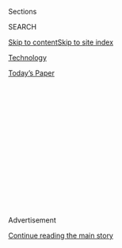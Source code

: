 <div id="app">

<div>

<div>

<div>

<div class="NYTAppHideMasthead css-1q2w90k e1suatyy0">

<div class="section css-ui9rw0 e1suatyy2">

<div class="css-eph4ug er09x8g0">

<div class="css-6n7j50">

</div>

<span class="css-1dv1kvn">Sections</span>

<div class="css-10488qs">

<span class="css-1dv1kvn">SEARCH</span>

</div>

[Skip to content](#site-content)[Skip to site
index](#site-index)

</div>

<div id="masthead-section-label" class="css-1wr3we4 eaxe0e00">

[Technology](https://www.nytimes.com/section/technology)

</div>

<div class="css-10698na e1huz5gh0">

</div>

</div>

<div id="masthead-bar-one" class="section hasLinks css-15hmgas e1csuq9d3">

<div class="css-uqyvli e1csuq9d0">

</div>

<div class="css-1uqjmks e1csuq9d1">

</div>

<div class="css-9e9ivx">

[](https://myaccount.nytimes.com/auth/login?response_type=cookie&client_id=vi)

</div>

<div class="css-1bvtpon e1csuq9d2">

[Today’s
Paper](https://www.nytimes.com/section/todayspaper)

</div>

</div>

</div>

</div>

<div data-aria-hidden="false">

<div id="site-content" data-role="main">

<div>

<div class="css-1aor85t" style="opacity:0.000000001;z-index:-1;visibility:hidden">

<div class="css-1hqnpie">

<div class="css-epjblv">

<span class="css-17xtcya">[Technology](/section/technology)</span><span class="css-x15j1o">|</span><span class="css-fwqvlz">How
TikTok’s Owner Tried, and Failed, to Cross the U.S.-China
Divide</span>

</div>

<div class="css-k008qs">

<div class="css-1iwv8en">

<span class="css-18z7m18"></span>

<div>

</div>

</div>

<span class="css-1n6z4y">https://nyti.ms/3fo8tb8</span>

<div class="css-1705lsu">

<div class="css-4xjgmj">

<div class="css-4skfbu" data-role="toolbar" data-aria-label="Social Media Share buttons, Save button, and Comments Panel with current comment count" data-testid="share-tools">

  - 
  - 
  - 
  - 
    
    <div class="css-6n7j50">
    
    </div>

  - 
  - 

</div>

</div>

</div>

</div>

</div>

</div>

<div id="NYT_TOP_BANNER_REGION" class="css-13pd83m">

</div>

<div id="top-wrapper" class="css-1sy8kpn">

<div id="top-slug" class="css-l9onyx">

Advertisement

</div>

[Continue reading the main
story](#after-top)

<div class="ad top-wrapper" style="text-align:center;height:100%;display:block;min-height:250px">

<div id="top" class="place-ad" data-position="top" data-size-key="top">

</div>

</div>

<div id="after-top">

</div>

</div>

<div>

<div id="sponsor-wrapper" class="css-1hyfx7x">

<div id="sponsor-slug" class="css-19vbshk">

Supported by

</div>

[Continue reading the main
story](#after-sponsor)

<div id="sponsor" class="ad sponsor-wrapper" style="text-align:center;height:100%;display:block">

</div>

<div id="after-sponsor">

</div>

</div>

<div class="css-186x18t">

</div>

<div class="css-1vkm6nb ehdk2mb0">

# How TikTok’s Owner Tried, and Failed, to Cross the U.S.-China Divide

</div>

The founder of ByteDance, Zhang Yiming, dreamed of building a global
tech company based in China. Then the geopolitical reality set in.

<div class="css-79elbk" data-testid="photoviewer-wrapper">

<div class="css-z3e15g" data-testid="photoviewer-wrapper-hidden">

</div>

<div class="css-1a48zt4 ehw59r15" data-testid="photoviewer-children">

![<span class="css-16f3y1r e13ogyst0" data-aria-hidden="true">TikTok is
negotiating a sale to Microsoft under intense U.S.
pressure.</span><span class="css-cnj6d5 e1z0qqy90" itemprop="copyrightHolder"><span class="css-1ly73wi e1tej78p0">Credit...</span><span><span>Dado
Ruvic/Reuters</span></span></span>](https://static01.nyt.com/images/2020/08/03/world/03china-tiktok1/merlin_175185381_c1318e9d-923c-4ed2-a2a5-d3e4ba3556fe-articleLarge.jpg?quality=75&auto=webp&disable=upscale)

</div>

</div>

<div class="css-18e8msd">

<div class="css-vp77d3 epjyd6m0">

<div class="css-hus3qt ey68jwv0" data-aria-hidden="true">

[![Raymond
Zhong](https://static01.nyt.com/images/2018/10/15/multimedia/author-raymond-zhong/author-raymond-zhong-thumbLarge.png
"Raymond Zhong")](https://www.nytimes.com/by/raymond-zhong)

</div>

<div class="css-1baulvz">

By [<span class="css-1baulvz last-byline" itemprop="name">Raymond
Zhong</span>](https://www.nytimes.com/by/raymond-zhong)

</div>

</div>

  - 
    
    <div class="css-ld3wwf e16638kd2">
    
    Aug. 3,
    2020
    
    </div>

  - 
    
    <div class="css-4xjgmj">
    
    <div class="css-d8bdto" data-role="toolbar" data-aria-label="Social Media Share buttons, Save button, and Comments Panel with current comment count" data-testid="share-tools">
    
      - 
      - 
      - 
      - 
        
        <div class="css-6n7j50">
        
        </div>
    
      - 
      - 
    
    </div>
    
    </div>

</div>

<div class="css-mdjrty">

[阅读简体中文版](https://cn.nytimes.com/technology/20200804/tiktok-trump-sale-microsoft/ "Read in Simplified Chinese")[閱讀繁體中文版](https://cn.nytimes.com/technology/20200804/tiktok-trump-sale-microsoft/zh-hant/ "Read in Traditional Chinese")

</div>

</div>

<div class="section meteredContent css-1r7ky0e" name="articleBody" itemprop="articleBody">

<div class="css-1fanzo5 StoryBodyCompanionColumn">

<div class="css-53u6y8">

The Chinese entrepreneur behind TikTok took ample precautions when he
set out to straddle the tech world’s most treacherous divide: the one
separating China’s tightly controlled internet from the rest of the
planet.

He made TikTok unavailable in China so the video app’s users wouldn’t be
subject to the Communist Party’s censorship requirements. He stored user
data in Virginia and Singapore. He hired [managers in the United
States](https://www.nytimes.com/2020/05/18/business/media/tiktok-ceo-kevin-mayer.html)
to run the app and [lobbyists in
Washington](https://www.nytimes.com/2020/07/15/technology/tiktok-washington-lobbyist.html)
to fight for it on Capitol Hill.

None of that counted for much in the end. With TikTok now negotiating [a
sale to
Microsoft](https://www.nytimes.com/2020/08/02/business/economy/trump-tiktok-china-national-security.html)
under intense pressure from President Trump, who said on Monday that he
was [giving the
go-ahead](https://www.nytimes.com/2020/08/03/technology/trump-tiktok-microsoft.html?action=click&module=Top%20Stories&pgtype=Homepage)
to such a deal, the digital wall between China and the United States is
proving to be higher than ever at this moment of widening conflict
between the two countries.

Only this time, it is the U.S. government, not China’s, that is putting
up the barricades — an escalation that could foretell an even more
restrictive time for companies in both nations.

</div>

</div>

<div class="css-1fanzo5 StoryBodyCompanionColumn">

<div class="css-53u6y8">

ByteDance, the eight-year-old Chinese social media giant behind TikTok,
is China’s first truly global internet success story. The company’s
founder, Zhang Yiming, 37, began pushing to expand overseas early on,
believing that only a company with worldwide reach could remain on the
technological edge.

But TikTok ended up resonating with American teenagers when even a
platform for short viral videos is subject to political scrutiny. Under
China’s leader, Xi Jinping, the Communist Party has emphasized [its
ultimate
authority](https://www.nytimes.com/2018/12/18/world/asia/xi-jinping-speech-china.html)
over Chinese people and businesses. Suspicion never dissipated that
TikTok — no matter how many non-Chinese executives it put in charge —
might be unable to withstand pressure from Beijing to surrender user
data or manipulate content.

Similar doubts already hang over many other Chinese tech companies.
TikTok’s sudden change of fortune could force them to re-evaluate their
own international ambitions.

</div>

</div>

<div class="css-79elbk" data-testid="photoviewer-wrapper">

<div class="css-z3e15g" data-testid="photoviewer-wrapper-hidden">

</div>

<div class="css-1a48zt4 ehw59r15" data-testid="photoviewer-children">

![<span class="css-16f3y1r e13ogyst0" data-aria-hidden="true">Zhang
Yiming, the founder of ByteDance, which owns
TikTok.</span><span class="css-cnj6d5 e1z0qqy90" itemprop="copyrightHolder"><span class="css-1ly73wi e1tej78p0">Credit...</span><span>Shannon
Stapleton/Reuters</span></span>](https://static01.nyt.com/images/2020/08/03/world/03china-tiktok2/merlin_170449443_1fefecc3-0173-4670-aebf-c0a859e19ef4-articleLarge.jpg?quality=75&auto=webp&disable=upscale)

</div>

</div>

<div class="css-1fanzo5 StoryBodyCompanionColumn">

<div class="css-53u6y8">

Chibo Tang, a partner in Hong Kong at the venture capital firm Gobi
Partners, said that, increasingly, his advice to Chinese tech companies
was to steer clear of the United States when expanding overseas — to
follow instead the Chinese government’s diplomatic overtures and
investments in places such as Southeast Asia, the Middle East and
Africa.

</div>

</div>

<div class="css-1fanzo5 StoryBodyCompanionColumn">

<div class="css-53u6y8">

“If you want to go out and tackle more difficult markets, sure, but
obviously there’s consequences and additional costs,” Mr. Tang said.
“Going forward, Chinese entrepreneurs in these tech companies should
be aware of that.”

One unnamed entrepreneur put ByteDance’s position in even starker terms
to [the Chinese tech blog
Huxiu](https://m.huxiu.com/article/373071.html) on Monday: “Once the
U.S. business is lost, half of the space for thinking about
globalization has vanished.”

As uncertainty swirled on Sunday about whether Mr. Trump would allow
Microsoft to continue negotiations with TikTok, ByteDance issued [a
late-night statement in
China](https://www.toutiao.com/a1673929179426827) reiterating its
commitment to going global.

“In the process, we are facing all kinds of complex and unimaginable
difficulties,” the company said. The statement cited the tense
geopolitical environment, culture clashes and, in an unusually direct
jab at a competitor, “Facebook’s plagiarism and smears.”

Facebook is rolling out a TikTok-like feature called Reels on Instagram,
which it owns. The company’s chief executive, Mark Zuckerberg, has also
argued that [undermining American tech companies with excess
regulation](https://docs.house.gov/meetings/JU/JU05/20200729/110883/HHRG-116-JU05-Wstate-ZuckerbergM-20200729.pdf)
could allow Chinese rivals to export their own, very different values to
the world. Facebook declined to comment on ByteDance’s
statement.

</div>

</div>

<div class="css-79elbk" data-testid="photoviewer-wrapper">

<div class="css-z3e15g" data-testid="photoviewer-wrapper-hidden">

</div>

<div class="css-1a48zt4 ehw59r15" data-testid="photoviewer-children">

<div class="css-1xdhyk6 erfvjey0">

<span class="css-1ly73wi e1tej78p0">Image</span>

<div class="css-zjzyr8">

<div data-testid="lazyimage-container" style="height:257.77777777777777px">

</div>

</div>

</div>

<span class="css-16f3y1r e13ogyst0" data-aria-hidden="true">Microsoft
said it had received President Trump’s go-ahead for pursuing a TikTok
deal.</span><span class="css-cnj6d5 e1z0qqy90" itemprop="copyrightHolder"><span class="css-1ly73wi e1tej78p0">Credit...</span><span>Hiroko
Masuike/The New York Times</span></span>

</div>

</div>

<div class="css-1fanzo5 StoryBodyCompanionColumn">

<div class="css-53u6y8">

For Mr. Zhang of ByteDance, TikTok’s run-in with the Trump
administration has been an education in government relations, though
hardly his first.

</div>

</div>

<div class="css-1fanzo5 StoryBodyCompanionColumn">

<div class="css-53u6y8">

Mr. Zhang falls on the geekier side of the tech founder spectrum. He
repaired computers in college, and from past interviews, he appears most
at home talking about algorithms and the flow of information. He is not
a Communist Party member, [he told the Atlantic
magazine](https://www.theatlantic.com/international/archive/2020/07/tiktok-ban-china-america/614725/)
recently.

For many years, he echoed Mr. Zuckerberg in saying he ran a tech
company, not a media outlet, which meant he should not be imposing his
own judgments over content.

“I can’t accurately decide whether something is good or bad, highbrow or
lowbrow,” he [told the Chinese business magazine
Caijing](https://36kr.com/p/1721289883649) in 2016.

Mr. Zhang may have thought he was insulating himself in China. But the
perils of that technology-driven approach were made clear in 2018 when
the Chinese authorities shut down one of ByteDance’s oldest products,
a[humor app called Neihan
Duanzi](https://www.nytimes.com/2018/04/11/technology/china-toutiao-bytedance-censor.html),
for spreading vulgar material.

“For a long time, we put too much emphasis on the role of technology and
didn’t realize that technology must be guided by core socialist values,”
Mr. Zhang wrote in a [public letter of
apology](https://mp.weixin.qq.com/s/4r6rCwNE7BgTLD37cPJOoA).

ByteDance’s popular news aggregator app, Toutiao, had also been under
fire for saucy content. In response, Toutiao began featuring [more
stories about Mr.
Xi](https://www.nytimes.com/2018/01/02/business/china-toutiao-censorship.html)
at the top of its feed.

By then, ByteDance had already begun expanding in Japan, India,
Southeast Asia and beyond. TikTok was released in 2017 as the
international edition of Douyin, one of ByteDance’s Chinese video apps.

</div>

</div>

<div class="css-1fanzo5 StoryBodyCompanionColumn">

<div class="css-53u6y8">

TikTok had some early scrapes with foreign governments. In 2018,
[Indonesia temporarily blocked
it](https://www.nytimes.com/2018/10/29/technology/bytedance-app-funding-china.html)
for hosting inappropriate content. Despite the challenges, Mr. Zhang
said [at an event in Beijing that
year](https://www.techbuzzchina.com/bytedance/bytedance-ceo-zhang-yiming-at-tsinghua-university-part-3)
that going global was the only way to get access to the talent and
resources needed for long-term success.

He said he had studied another Chinese company’s rapid growth overseas
to see how it could be done.

Which company? Huawei.

His choice was prescient in hindsight, though perhaps not in the way he
intended. The Trump administration has for years sought
to<span class="css-8l6xbc evw5hdy0"> </span>undermine the giant Chinese
maker of telecommunications equipment and smartphones. It, too, has been
called a national security threat by White House officials, who fear the
Chinese government could use Huawei gear for
espionage.

</div>

</div>

<div class="css-79elbk" data-testid="photoviewer-wrapper">

<div class="css-z3e15g" data-testid="photoviewer-wrapper-hidden">

</div>

<div class="css-1a48zt4 ehw59r15" data-testid="photoviewer-children">

<div class="css-1xdhyk6 erfvjey0">

<span class="css-1ly73wi e1tej78p0">Image</span>

<div class="css-zjzyr8">

<div data-testid="lazyimage-container" style="height:257.77777777777777px">

</div>

</div>

</div>

<span class="css-16f3y1r e13ogyst0" data-aria-hidden="true">Mr. Zhang
said he had studied Huawei as a model for international
growth.</span><span class="css-cnj6d5 e1z0qqy90" itemprop="copyrightHolder"><span class="css-1ly73wi e1tej78p0">Credit...</span><span>Lam
Yik Fei for The New York Times</span></span>

</div>

</div>

<div class="css-1fanzo5 StoryBodyCompanionColumn">

<div class="css-53u6y8">

International growth was top of mind when Mr. Zhang began courting
Musical.ly, a Chinese-made lip-syncing app that had found success in the
United States and Europe. In late 2017, [ByteDance agreed to buy
Musical.ly](https://www.nytimes.com/2017/11/10/business/dealbook/musically-sold-app-video.html)
for around $1 billion. ByteDance would later merge the app into TikTok,
giving it a toehold in the West that would eventually propel it to wider
success.

According to people with knowledge of the matter, the two parties did
not approach the Committee on Foreign Investment in the United States,
or CFIUS, to seek its blessing beforehand — a decision that would later
come back to haunt ByteDance.

CFIUS (pronounced SIFF-ee-yuss) typically evaluates foreign deals
involving an American business for possible national security risks. But
it also claims jurisdiction over deals between foreign businesses that
have significant American operations.

</div>

</div>

<div class="css-1fanzo5 StoryBodyCompanionColumn">

<div class="css-53u6y8">

As TikTok became a smash hit in the United States, concerns arose about
whether the app was [censoring
content](https://www.theguardian.com/technology/2019/sep/25/revealed-how-tiktok-censors-videos-that-do-not-please-beijing)
that might offend Beijing. Late last year, The New York Times and others
reported that CFIUS was [looking into the Musical.ly
deal](https://www.nytimes.com/2019/11/01/technology/tiktok-national-security-review.html).
Washington politicians also began voicing fears that TikTok could be a
conduit for China to [meddle in American
elections](https://thehill.com/policy/technology/467280-schumer-cotton-request-tiktok-security-assessment).

With pressure building, some of Mr. Zhang’s investors and advisers
offered ideas for putting distance between TikTok and ByteDance,
including reorganizing TikTok’s corporate or legal structure.

In an [interview in
November](https://www.nytimes.com/2019/11/18/technology/tiktok-alex-zhu-interview.html),
Alex Zhu, a founder of Musical.ly who was then the head of TikTok, said
the company wouldn’t rule out such changes.

“We continuously look at the company structure and optimize the
structure,” Mr. Zhu said.

But instead of a major restructuring, Mr. Zhang opted for personnel
changes. This spring, he [reshuffled ByteDance executives in
China](https://mp.weixin.qq.com/s/OWrC9iXHxgUZtaLm8GN4ow) and said he
would personally devote more time and energy to Europe, the United
States and other markets. In May, Liu Zhen, a former Uber executive in
China who had been overseeing ByteDance’s global expansion, left the
company. Mr. Zhu was replaced as TikTok’s head by Kevin Mayer, [a
veteran Disney
executive](https://www.nytimes.com/2020/05/18/business/media/tiktok-ceo-kevin-mayer.html)
in the United States.

ByteDance also embarked upon a [lobbying push in
Washington](https://www.nytimes.com/2020/07/15/technology/tiktok-washington-lobbyist.html)
to sell the idea that TikTok’s allegiances were with the United States,
not China. In meetings with lawmakers, lobbyists emphasized the app’s
light, uplifting fare and the fact that many of its top leaders were
American residents.

Last month, when American technology companies including Facebook and
Google began [reassessing their operations in Hong
Kong](https://www.nytimes.com/2020/07/07/business/hong-kong-security-law-tech.html)
in the wake of a new security law that gave the Chinese government
greater powers in the territory, TikTok went further, announcing that it
would stop operating in Hong Kong completely.

</div>

</div>

<div class="css-1fanzo5 StoryBodyCompanionColumn">

<div class="css-53u6y8">

The move let TikTok demonstrate its willingness to stand up to Beijing,
as its head of U.S. public policy later emphasized in an email
newsletter to Capitol Hill. But Hong Kong had not been a major market
for the app, making the decision look more like a publicity stunt than a
self-sacrifice made on principled
grounds.

</div>

</div>

<div class="css-79elbk" data-testid="photoviewer-wrapper">

<div class="css-z3e15g" data-testid="photoviewer-wrapper-hidden">

</div>

<div class="css-1a48zt4 ehw59r15" data-testid="photoviewer-children">

<div class="css-1xdhyk6 erfvjey0">

<span class="css-1ly73wi e1tej78p0">Image</span>

<div class="css-zjzyr8">

<div data-testid="lazyimage-container" style="height:257.77777777777777px">

</div>

</div>

</div>

<span class="css-16f3y1r e13ogyst0" data-aria-hidden="true">TikTok users
took credit for the lackluster attendence at Mr. Trump’s campaign rally
in Tulsa, Okla., in
June.</span><span class="css-cnj6d5 e1z0qqy90" itemprop="copyrightHolder"><span class="css-1ly73wi e1tej78p0">Credit...</span><span>Christopher
Lee for The New York Times</span></span>

</div>

</div>

<div class="css-1fanzo5 StoryBodyCompanionColumn">

<div class="css-53u6y8">

The Trump administration’s scrutiny continued unabated. After [Mr. Trump
failed to draw huge
crowds](https://www.nytimes.com/2020/06/21/style/tiktok-trump-rally-tulsa.html)
at a June re-election rally in Tulsa, Okla., TikTok users claimed to
have pulled off a prank by registering for tickets and then not
attending the event. In early July, Secretary of State Mike Pompeo
floated the idea of [banning the
app](https://www.cnbc.com/2020/07/07/us-looking-at-banning-tiktok-and-chinese-social-media-apps-pompeo.html)
over security concerns.

Within weeks, [Microsoft
said](https://www.nytimes.com/2020/08/02/business/economy/trump-tiktok-china-national-security.html)
it had received Mr. Trump’s go-ahead for pursuing a deal to buy TikTok’s
U.S. operations. [CFIUS had
decided](https://www.nytimes.com/2020/07/31/technology/tiktok-microsoft.html)
to order ByteDance to divest.

In [a letter to ByteDance’s
employees](https://www.toutiao.com/i6856642212948607502/?timestamp=1596448119&app=news_article&group_id=6856642212948607502&use_new_style=1&req_id=2020080317483801001404814024245E48)
on Monday, Mr. Zhang made the recent turmoil sound more like a technical
matter than an existential threat brought about by hostile geopolitical
forces.

He wrote that the company had repeatedly emphasized that it was willing
to make technical changes to address U.S. concerns, yet the order to
sell was made anyway. “We do not agree with this decision, because we
have always insisted on guaranteeing users’ data security, the
platform’s neutrality and transparency.”

Lin Qiqing contributed research.

</div>

</div>

<div>

</div>

</div>

<div>

</div>

<div>

</div>

<div>

</div>

<div>

<div id="bottom-wrapper" class="css-1ede5it">

<div id="bottom-slug" class="css-l9onyx">

Advertisement

</div>

[Continue reading the main
story](#after-bottom)

<div id="bottom" class="ad bottom-wrapper" style="text-align:center;height:100%;display:block;min-height:90px">

</div>

<div id="after-bottom">

</div>

</div>

</div>

</div>

</div>

## Site Index

<div>

</div>

## Site Information Navigation

  - [© <span>2020</span> <span>The New York Times
    Company</span>](https://help.nytimes.com/hc/en-us/articles/115014792127-Copyright-notice)

<!-- end list -->

  - [NYTCo](https://www.nytco.com/)
  - [Contact
    Us](https://help.nytimes.com/hc/en-us/articles/115015385887-Contact-Us)
  - [Work with us](https://www.nytco.com/careers/)
  - [Advertise](https://nytmediakit.com/)
  - [T Brand Studio](http://www.tbrandstudio.com/)
  - [Your Ad
    Choices](https://www.nytimes.com/privacy/cookie-policy#how-do-i-manage-trackers)
  - [Privacy](https://www.nytimes.com/privacy)
  - [Terms of
    Service](https://help.nytimes.com/hc/en-us/articles/115014893428-Terms-of-service)
  - [Terms of
    Sale](https://help.nytimes.com/hc/en-us/articles/115014893968-Terms-of-sale)
  - [Site
    Map](https://spiderbites.nytimes.com)
  - [Help](https://help.nytimes.com/hc/en-us)
  - [Subscriptions](https://www.nytimes.com/subscription?campaignId=37WXW)

</div>

</div>

</div>

</div>
